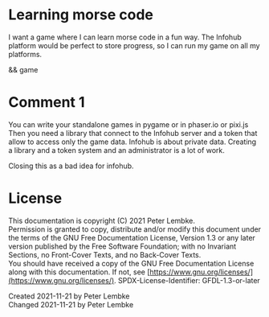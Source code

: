 # Learning morse code
I want a game where I can learn morse code in a fun way.
The Infohub platform would be perfect to store progress, so I can run my game on all my platforms.

&& game

# Comment 1
You can write your standalone games in pygame or in phaser.io or pixi.js
Then you need a library that connect to the Infohub server and a token that allow to access only the game data.
Infohub is about private data. Creating a library and a token system and an administrator is a lot of work. 

Closing this as a bad idea for infohub.

# License
This documentation is copyright (C) 2021 Peter Lembke.  
Permission is granted to copy, distribute and/or modify this document under the terms of the GNU Free Documentation License, Version 1.3 or any later version published by the Free Software Foundation; with no Invariant Sections, no Front-Cover Texts, and no Back-Cover Texts.  
You should have received a copy of the GNU Free Documentation License along with this documentation. If not, see [https://www.gnu.org/licenses/](https://www.gnu.org/licenses/).  SPDX-License-Identifier: GFDL-1.3-or-later

Created 2021-11-21 by Peter Lembke  
Changed 2021-11-21 by Peter Lembke  
